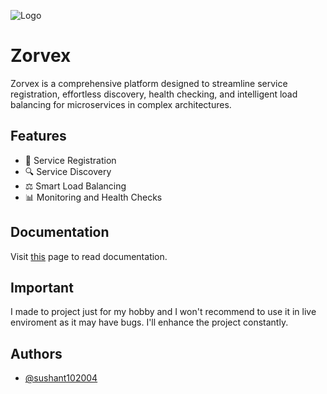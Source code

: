 

![Logo](https://socialify.git.ci/sushant102004/Zorvex/image?font=KoHo&language=1&name=1&owner=1&pattern=Circuit%20Board&stargazers=1&theme=Light)


# Zorvex

Zorvex is a comprehensive platform designed to streamline service registration, effortless discovery, health checking, and intelligent load balancing for microservices in complex architectures.


## Features

- 🚀 Service Registration
- 🔍 Service Discovery
- ⚖️ Smart Load Balancing
- 📊 Monitoring and Health Checks

## Documentation
Visit <a href="https://github.com/sushant102004/Zorvex/blob/main/DOCS.md">this</a> page to read documentation.

## Important
I made to project just for my hobby and I won't recommend to use it in live enviroment as it may have bugs. I'll enhance the project constantly.

## Authors

- [@sushant102004](https://www.github.com/sushant102004)

